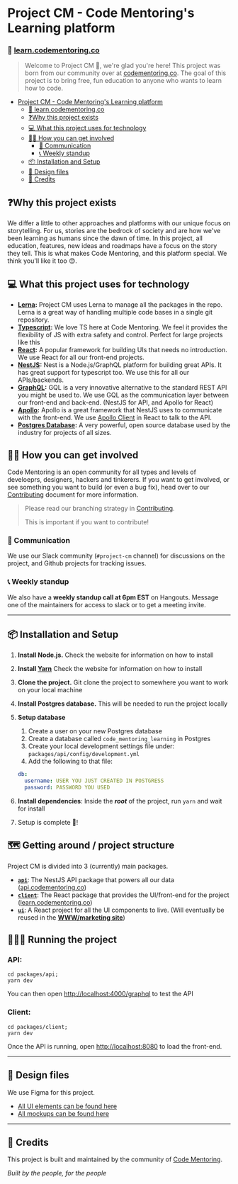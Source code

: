 # Project CM - Code Mentoring's Learning platform
### 🔗 [learn.codementoring.co](https://learn.codementoring.co)
> Welcome to Project CM 👋, we're glad you're here! This project was born from our
community over at [codementoring.co](https://codementoring.co). The goal of this
project is to bring free, fun education to anyone who wants to learn how to code.

- [Project CM - Code Mentoring's Learning platform](#project-cm---code-mentorings-learning-platform)
    - [🔗 learn.codementoring.co](#%f0%9f%94%97-learncodementoringco)
  - [❓Why this project exists](#%e2%9d%93why-this-project-exists)
  - [💻 What this project uses for technology](#%f0%9f%92%bb-what-this-project-uses-for-technology)
  - [🙋‍♀️ How you can get involved](#%f0%9f%99%8b%e2%80%8d%e2%99%80%ef%b8%8f-how-you-can-get-involved)
    - [💬 Communication](#%f0%9f%92%ac-communication)
    - [📞 Weekly standup](#%f0%9f%93%9e-weekly-standup)
  - [📦 Installation and Setup](#%f0%9f%93%a6-installation-and-setup)
  - [🎨 Design files](#%f0%9f%8e%a8-design-files)
  - [👏 Credits](#%f0%9f%91%8f-credits)


## ❓Why this project exists
We differ a little to other approaches and platforms with our unique focus on
storytelling. For us, stories are the bedrock of society and are how we've been
learning as humans since the dawn of time. In this project, all education, features,
new ideas and roadmaps have a focus on the story they tell. This is what makes
Code Mentoring, and this platform special. We think you'll like it too 😊.


## 💻 What this project uses for technology
- **[Lerna](https://github.com/lerna/lerna):** Project CM uses Lerna to manage
all the packages in the repo. Lerna is a great way of handling multiple code
bases in a single git repository.
- **[Typescript](https://www.typescriptlang.org/):** We love TS here at Code Mentoring.
We feel it provides the flexibility of JS with extra safety and control.
Perfect for large projects like this
- **[React](https://reactjs.org/):** A popular framework for building UIs that
needs no introduction. We use React for all our front-end projects.
- **[NestJS](https://nestjs.com/):** Nest is a Node.js/GraphQL platform for building
great APIs. It has great support for typescript too. We use this for all our APIs/backends.
- **[GraphQL](https://graphql.org/):** GQL is a very innovative alternative to the
standard REST API you might be used to. We use GQL as the communication layer between
our front-end and back-end. (NestJS for API, and Apollo for React)
- **[Apollo](https://www.apollographql.com/):** Apollo is a great framework that
NestJS uses to communicate with the front-end. We use [Apollo Client](https://www.apollographql.com/docs/react/) in React to
talk to the API.
- **[Postgres Database](https://www.postgresql.org/):** A very powerful, open source
database used by the industry for projects of all sizes.


## 🙋‍♀️ How you can get involved
Code Mentoring is an open community for all types and levels of develoeprs,
designers, hackers and tinkerers. If you want to get involved, or see something
you want to build (or even a bug fix), head over to our [Contributing](CONTRIBUTING.md)
document for more information.

> Please read our branching strategy in [Contributing](CONTRIBUTING.md).
>
> This is important if you want to contribute!

### 💬 Communication
We use our Slack community (`#project-cm` channel) for discussions on the project,
and Github projects for tracking issues.

### 📞 Weekly standup
We also have a **weekly standup call at 6pm EST** on Hangouts. Message one of the
maintainers for access to slack or to get a meeting invite.

---

## 📦 Installation and Setup
1. **Install Node.js.** Check the website for information on how to install
2. **Install [Yarn](https://yarnpkg.com/)** Check the website for information on how to install
3. **Clone the project.** Git clone the project to somewhere you want to work on
your local machine
4. **Install Postgres database.** This will be needed to run the project locally
5. **Setup database**
   1. Create a user on your new Postgres database
   2. Create a database called `code_mentoring_learning` in Postgres
   3. Create your local development settings file under: `packages/api/config/development.yml`
   4. Add the following to that file:
   ```yml
   db:
     username: USER YOU JUST CREATED IN POSTGRESS
     password: PASSWORD YOU USED
    ```


6. **Install dependencies**: Inside the *__root__* of the project, run `yarn` and wait for install
7. Setup is complete 🎉!

## 🗺 Getting around / project structure
Project CM is divided into 3 (currently) main packages.
- [**`api`**](packages/api/README.md): The NestJS API package that powers all our data ([api.codementoring.co](https://api.codementoring.co))
- [**`client`**](packages/client/README.md): The React package that provides the UI/front-end for the project ([learn.codementoring.co](https://learn.codementoring.co))
- [**`ui`**](packages/client/README.md): A React project for all the UI components to live. (Will eventually be reused in the **[WWW/marketing site](https://github.com/code-mentoring/www)**)


## 🏃🏿‍♂️ Running the project

### API:
```
cd packages/api;
yarn dev
```
You can then open [http://localhost:4000/graphql](https://localhost:4000/graphql)
to test the API

### Client:
```
cd packages/client;
yarn dev
```
Once the API is running, open [http://localhost:8080](https://localhost:8080) to
load the front-end.


---

## 🎨 Design files
We use Figma for this project.
- [All UI elements can be found here](https://www.figma.com/file/MfOc0a8Ac9Zoh9RppoEuiD/CM-UI?node-id=0%3A1&viewport=657%2C444%2C1.0679636001586914)
- [All mockups can be found here](
https://www.figma.com/file/Fd2OguMlOscLwHQfA74YF7/app?node-id=0%3A1&viewport=-4927%2C1603%2C0.633924663066864)

---

## 👏 Credits
This project is built and maintained by the community of [Code Mentoring](https://codementoring.co).

*Built by the people, for the people*
